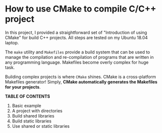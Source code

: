 # How to use CMake to compile C/C++ project

In this project, I provided a straightforward set of "Introduction of using CMake" for build C++ projects. All steps are tested on my Ubuntu 18.04 laptop.

The `make` utility and `Makefiles` provide a build system that can be used to manage the compilation and re-compilation of programs that are written in any programming language. Makefiles become overly complex for huge task.

Building complex projects is where `CMake` shines. CMake is a cross-platform Makefiles generator! Simply, __CMake automatically generates the Makefiles for your projects__.

__TABLE OF CONTENTS__
1. Basic example
2. A project with directories
3. Build shared libraries
4. Build static libraries
5. Use shared or static libraries


